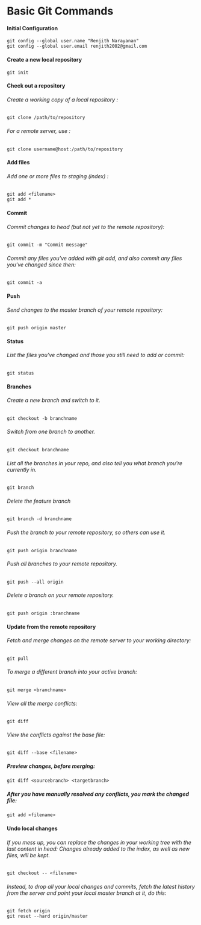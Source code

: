 # Basic Git Commands


#### Initial Configuration

```
git config --global user.name "Renjith Narayanan"
git config --global user.email renjith2002@gmail.com
```

#### Create a new local repository

```
git init
```

#### Check out a repository

###### Create a working copy of a local repository :

```
git clone /path/to/repository
```
###### For a remote server, use :

```
git clone username@host:/path/to/repository
```


#### Add files	

###### Add one or more files to staging (index)	: 

```
git add <filename>
git add *
```

#### Commit	

###### Commit changes to head (but not yet to the remote repository):	
```
git commit -m "Commit message"
```
###### Commit any files you've added with git add, and also commit any files you've changed since then:	
```
git commit -a
```

#### Push	

###### Send changes to the master branch of your remote repository:
```
git push origin master
```

#### Status	

###### List the files you've changed and those you still need to add or commit:	
```
git status
```

#### Branches

###### Create a new branch and switch to it.
```
git checkout -b branchname 
```
###### Switch from one branch to another.
```
git checkout branchname
```
###### List all the branches in your repo, and also tell you what branch you're currently in.
```
git branch
```
###### Delete the feature branch
```
git branch -d branchname
```
###### Push the branch to your remote repository, so others can use it.
```
git push origin branchname
```
###### Push all branches to your remote repository.
```
git push --all origin
```
###### Delete a branch on your remote repository.
```
git push origin :branchname
```

#### Update from the remote repository

###### Fetch and merge changes on the remote server to your working directory:
```
git pull
```
###### To merge a different branch into your active branch:	
```
git merge <branchname>
```
###### View all the merge conflicts:
```
git diff
```
###### View the conflicts against the base file:
```
git diff --base <filename>
```
##### Preview changes, before merging:
```
git diff <sourcebranch> <targetbranch>
```
##### After you have manually resolved any conflicts, you mark the changed file:	
```
git add <filename>
```

#### Undo local changes	

###### If you mess up, you can replace the changes in your working tree with the last content in head: Changes already added to the index, as well as new files, will be kept.
```
git checkout -- <filename>
```
###### Instead, to drop all your local changes and commits, fetch the latest history from the server and point your local master branch at it, do this:	
```
git fetch origin
git reset --hard origin/master
```

